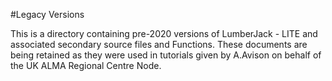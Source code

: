 #Legacy Versions

This is a directory containing pre-2020 versions of LumberJack - LITE and associated secondary source files and Functions.
These documents are being retained as they were used in tutorials given by A.Avison on behalf of the UK ALMA Regional Centre Node.
